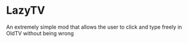 # LazyTV
An extremely simple mod that allows the user to click and type freely in OldTV without being wrong
